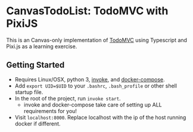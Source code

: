 # CanvasTodoList: TodoMVC with PixiJS

This is an Canvas-only implementation of [TodoMVC][] using Typescript and Pixi.js as a
learning exercise.

## Getting Started

- Requires Linux/OSX, python 3, [invoke][], and [docker-compose][].
- Add `export UID=$UID` to your `.bashrc`, `.bash_profile` or other shell startup file.
- In the root of the project, run `invoke start`.
  - invoke and docker-compose take care of setting up ALL requirements for you!
- Visit `localhost:8000`. Replace localhost with the ip of the host running docker if
different.


[TodoMVC]: https://github.com/tastejs/todomvc
[invoke]: http://www.pyinvoke.org/
[docker-compose]: https://docs.docker.com/compose/overview/

